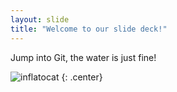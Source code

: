 ```yaml
---
layout: slide
title: "Welcome to our slide deck!"
---
```


Jump into Git, the water is just fine!

![inflatocat](https://octodex.github.com/images/inflatocat.png)
{: .center}
